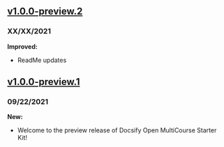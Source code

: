 ## [v1.0.0-preview.2](https://github.com/hibbitts-design/docsify-open-multicourse-starter-kit/releases/tag/v1.0.0-preview.2)
### XX/XX/2021

**Improved:**
* ReadMe updates

## [v1.0.0-preview.1](https://github.com/hibbitts-design/docsify-open-multicourse-starter-kit/releases/tag/v1.0.0-preview.1)
### 09/22/2021

**New:**  
* Welcome to the preview release of Docsify Open MultiCourse Starter Kit!
